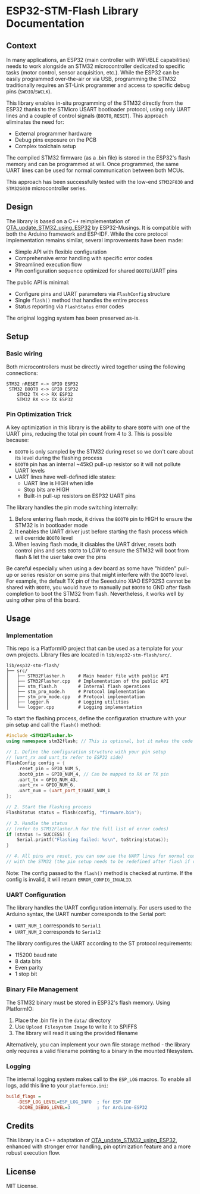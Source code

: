 # ESP32-STM-Flash Library Documentation

## Context

In many applications, an ESP32 (main controller with WiFi/BLE capabilities) needs to work alongside an STM32 microcontroller dedicated to specific tasks (motor control, sensor acquisition, etc.). While the ESP32 can be easily programmed over-the-air or via USB, programming the STM32 traditionally requires an ST-Link programmer and access to specific debug pins (`SWDIO`/`SWCLK`).

This library enables in-situ programming of the STM32 directly from the ESP32 thanks to the STMicro USART bootloader protocol, using only UART lines and a couple of control signals (`BOOT0`, `RESET`). This approach eliminates the need for:
- External programmer hardware
- Debug pins exposure on the PCB
- Complex toolchain setup

The compiled STM32 firmware (as a .bin file) is stored in the ESP32's flash memory and can be programmed at will. Once programmed, the same UART lines can be used for normal communication between both MCUs.

This approach has been successfully tested with the low-end `STM32F030` and `STM32G030` microcontroller series.

## Design 

The library is based on a C++ reimplementation of [OTA_update_STM32_using_ESP32](https://github.com/ESP32-Musings/OTA_update_STM32_using_ESP32) by ESP32-Musings. It is compatible with both the Arduino framework and ESP-IDF. While the core protocol implementation remains similar, several improvements have been made:

- Simple API with flexible configuration
- Comprehensive error handling with specific error codes
- Streamlined execution flow
- Pin configuration sequence optimized for shared `BOOT0`/UART pins

The public API is minimal:
- Configure pins and UART parameters via `FlashConfig` structure
- Single `flash()` method that handles the entire process
- Status reporting via `FlashStatus` error codes

The original logging system has been preserved as-is.

## Setup

### Basic wiring
Both microcontrollers must be directly wired together using the following connections:
```
STM32 nRESET <-> GPIO ESP32
 STM32 BOOT0 <-> GPIO ESP32
    STM32 TX <-> RX ESP32
    STM32 RX <-> TX ESP32
```

### Pin Optimization Trick

A key optimization in this library is the ability to share `BOOT0` with one of the UART pins, reducing the total pin count from 4 to 3. This is possible because:

- `BOOT0` is only sampled by the STM32 during reset so we don't care about its level during the flashing process
- `BOOT0` pin has an internal ~45kΩ pull-up resistor so it will not pollute UART levels
- UART lines have well-defined idle states:
   - UART line is HIGH when idle
   - Stop bits are HIGH
   - Built-in pull-up resistors on ESP32 UART pins

The library handles the pin mode switching internally:
1. Before entering flash mode, it drives the `BOOT0` pin to HIGH to ensure the STM32 is in bootloader mode
2. It enables the UART driver just before starting the flash process which will override `BOOT0` level
3. When leaving flash mode, it disables the UART driver, resets both control pins and sets `BOOT0` to LOW to ensure the STM32 will boot from flash & let the user take over the pins

Be careful especially when using a dev board as some have "hidden" pull-up or series resistor on some pins that might interfere with the `BOOT0` level. For example, the default TX pin of the Seeeduino XIAO ESP32S3 cannot be shared with `BOOT0`, you would have to manually put `BOOT0` to GND after flash completion to boot the STM32 from flash. Nevertheless, it works well by using other pins of this board.


## Usage

### Implementation

This repo is a PlatformIO project that can be used as a template for your own projects. Library files are located in `lib/esp32-stm-flash/src/`. 

```
lib/esp32-stm-flash/
├── src/
│   ├── STM32Flasher.h     # Main header file with public API
│   ├── STM32Flasher.cpp   # Implementation of the public API
│   ├── stm_flash.h        # Internal flash operations
│   ├── stm_pro_mode.h     # Protocol implementation
│   ├── stm_pro_mode.cpp   # Protocol implementation
│   ├── logger.h           # Logging utilities
│   └── logger.cpp         # Logging implementation
```

To start the flashing process, define the configuration structure with your pin setup and call the `flash()` method:

```cpp
#include <STM32Flasher.h>
using namespace stm32flash; // This is optional, but it makes the code more readable

// 1. Define the configuration structure with your pin setup
// (uart_rx and uart_tx refer to ESP32 side)
FlashConfig config = {
    .reset_pin = GPIO_NUM_5,
    .boot0_pin = GPIO_NUM_4, // Can be mapped to RX or TX pin
    .uart_tx = GPIO_NUM_43,
    .uart_rx = GPIO_NUM_6,
    .uart_num = (uart_port_t)UART_NUM_1
};

// 2. Start the flashing process
FlashStatus status = flash(config, "firmware.bin");

// 3. Handle the status
// (refer to STM32Flasher.h for the full list of error codes)
if (status != SUCCESS) {
    Serial.printf("Flashing failed: %s\n", toString(status));
}

// 4. All pins are reset, you can now use the UART lines for normal communication
// with the STM32 (the pin setup needs to be redefined after flash if required).
```
Note: The config passed to the `flash()` method is checked at runtime. If the config is invalid, it will return `ERROR_CONFIG_INVALID`.

### UART Configuration

The library handles the UART configuration internally. For users used to the Arduino syntax, the UART number corresponds to the Serial port:
- `UART_NUM_1` corresponds to `Serial1`
- `UART_NUM_2` corresponds to `Serial2`

The library configures the UART according to the ST protocol requirements:
- 115200 baud rate
- 8 data bits
- Even parity
- 1 stop bit

### Binary File Management

The STM32 binary must be stored in ESP32's flash memory. Using PlatformIO:
1. Place the .bin file in the `data/` directory
2. Use `Upload Filesystem Image` to write it to SPIFFS
3. The library will read it using the provided filename

Alternatively, you can implement your own file storage method - the library only requires a valid filename pointing to a binary in the mounted filesystem.

### Logging

The internal logging system makes call to the `ESP_LOG` macros. To enable all logs, add this line to your `platformio.ini`:

```ini
build_flags = 
    -DESP_LOG_LEVEL=ESP_LOG_INFO  ; for ESP-IDF
    -DCORE_DEBUG_LEVEL=3          ; for Arduino-ESP32
```

## Credits

This library is a C++ adaptation of [OTA_update_STM32_using_ESP32](https://github.com/ESP32-Musings/OTA_update_STM32_using_ESP32), enhanced with stronger error handling, pin optimization feature and a more robust execution flow.

## License

MIT License.
